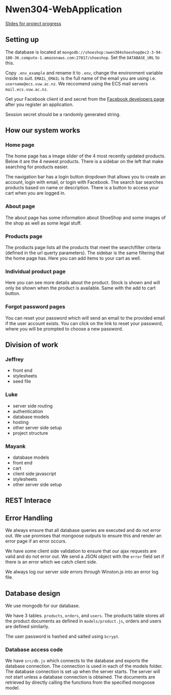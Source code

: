 # Nwen304-WebApplication

[Slides for project progress](https://myvuwac-my.sharepoint.com/:p:/r/personal/honissluke_myvuw_ac_nz/_layouts/15/Doc.aspx?sourcedoc=%7B8BAB8085-EE5C-4676-974F-01CC1A8EC0F9%7D&file=Presentation.pptx&action=edit&mobileredirect=true&wdNewAndOpenCt=1570056463489&wdPreviousSession=7465ba52-9266-4c08-b4cc-5df99f78254b&wdOrigin=ohpAppStartPages)


## Setting up

The database is located at `mongodb://shoeshop:nwen304shoeshop@ec2-3-94-180-36.compute-1.amazonaws.com:27017/shoeshop`. Set the `DATABASE_URL` to this.

Copy `.env_example` and rename it to `.env`, change the environment variable inside to suit. `EMAIL_EMAIL` is the full name of the email you are using i.e. `username@ecs.vuw.ac.nz`. We reccomend using the ECS mail servers `mail.ecs.vuw.ac.nz`.

Get your Facebook client id and secret from the [Facebook developers page](https://developers.facebook.com) after you register an application.

Session secret should be a randomly generated string.


## How our system works

### Home page

The home page has a image slider of the 4 most recently updated products. Below it are the 4 newest products. There is a sidebar on the left that make searching for products easier.

The navigation bar has a login button dropdown that allows you to create an account, login with email, or login with Facebook. The search bar searches products based on name or description. There is a button to access your cart when you are logged in.

### About page

The about page has some information about ShoeShop and some images of the shop as well as some legal stuff.

### Products page

The products page lists all the products that meet the search/filter criteria (defined in the url querty parameters). The sidebar is the same filtering that the home page has. Here you can add items to your cart as well.

### Individual product page

Here you can see more details about the product. Stock is shown and will only be shown when the product is available. Same with the add to cart button.

### Forgot password pages

You can reset your password which will send an email to the provided email if the user account exists. You can click on the link to reset your password, where you will be prompted to choose a new password.


## Division of work

### Jeffrey
- front end
- stylesheets
- seed file

### Luke
- server side routing
- authentication
- database models
- hosting
- other server side setup
- project structure

### Mayank
- database models
- front end
- cart
- client side javascript
- stylesheets
- other server side setup


## REST Interace


## Error Handling

We always ensure that all database queries are executed and do not error out. We use promises that mongoose outputs to ensure this and render an error page if an error occurs.

We have some client side validation to ensure that our ajax requests are valid and do not error out. We send a JSON object with the `error` field set if there is an error which we catch client side.

We always log our server side errors through Winston.js into an error log file.


## Database design

We use mongodb for our database.

We have 3 tables. `products`, `orders`, and `users`. The products table stores all the product documents as defined in `models/product.js`, orders and users are defined similarly.

The user password is hashed and salted using `bcrypt`.

### Database access code

We have `src/db.js` which connects to the database and exports the database connection. The connection is used in each of the models folder. The database connection is set up when the server starts. The server will not start unless a database connection is obtained. The documents are retrieved by directly calling the functions from the specified mongoose model.
